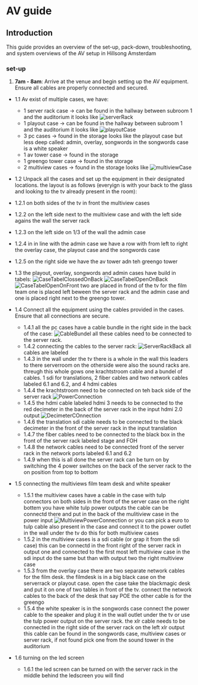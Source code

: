# AV guide

## Introduction 

This guide provides an overview of the set-up, pack-down, troubleshooting, and system overviews of the AV setup in Hillsong Amsterdam 


### set-up
1. **7am - 8am**: Arrive at the venue and begin setting up the AV equipment. Ensure all cables are properly connected and secured.

* 1.1 Av exist of multiple cases, we have:

    * 1 server rack case -> can be found in the hallway between subroom 1 and the auditorium it looks like ![serverRack](/av_guide_images/ServerReckFrontClosed.jpeg)
    * 1 playout case -> can be found in the hallway between subroom 1 and the auditorium it looks like ![playoutCase](/av_guide_images/Playout.jpeg)
    * 3 pc cases -> found in the storage looks like the playout case but less deep called: admin, overlay, songwords in the songwords case is a white speaker
    * 1 av tower case -> found in the storage
    * 1 greengo tower case -> found in the storage
    * 2 multiview cases -> found in the storage looks like ![multiviewCase](/av_guide_images/MultiViewsSetup.jpeg)
* 1.2 Unpack all the cases and set up the equipment in their designated locations. the layout is as follows (everyign is with your back to the glass and looking to the tv already present in the room): 
* 1.2.1 on both sides of the tv in front the multiview cases
* 1.2.2 on the left side next to the multiview case and with the left side agains the wall the server rack
* 1.2.3 on the left side on 1/3 of the wall the admin case
* 1.2.4 in in line with the admin case we have a row with from left to right the overlay case, the playout case and the songwords case
* 1.2.5 on the right side we have the av tower adn teh greengo tower

* 1.3 the playout, overlay, songwords and admin cases have build in tabels:
![CaseTabelClossedOnBack](/av_guide_images/TableClosedLegs.jpeg)
![CaseTabelOpenOnBack](/av_guide_images/TableOpenLegsDownSide.jpeg)
![CaseTabelOpenOnFront](/av_guide_images/TableOpenLegsUpSide.jpeg)
two are placed in frond of the tv for the film team one is placed left beween the server rack and the admin case and one is placed right next to the greengo tower.

* 1.4 Connect all the equipment using the cables provided in the cases. Ensure that all connections are secure.
  * 1.4.1 all the pc cases have a cable bundle in the right side in the back of the case: ![CableBundel](/av_guide_images/AvPlayoutBack.jpeg) all these cables need to be connected to the server rack.
  * 1.4.2 connecting the cables to the server rack: ![ServerRackBack](/av_guide_images/ServerRackStationsConnections.jpeg) all cables are labeled
  * 1.4.3 in the wall under the tv there is a whole in the wall this leaders to there serverroom on the otherside were also the sound racks are. threugh this whole gows one krachtstroom cable and a bundel of cables. 1 sdi for translations, 2 fiber cables and two network cables labeled 6.1 and 6.2, and 4 hdmi cables 
  * 1.4.4 the krachtstroom need to be connected on teh back side of the server rack ![PowerConnection](/av_guide_images/ServerReckBackOpen.jpeg)
  * 1.4.5 the hdmi cable labeled hdmi 3 needs to be connected to the red decimeter in the back of the server rack in the input hdmi 2.0 output ![DecimeterCOnnection](/av_guide_images/AvDecimeterConnection.jpeg)
  * 1.4.6 the translation sdi cable needs to be connected to the black decimeter in the front of the server rack in the input translation 
  * 1.4.7 the fiber cables need to be connected to the black box in the front of the server rack labeled stage and FOH
  * 1.4.8 the network cables need to be connected front of the server rack in the network ports labeled 6.1 and 6.2
  * 1.4.9 when this is all done the server rack can be turn on by switching the 4 power switches on the back of the server rack to the on position from top to bottom

* 1.5 connecting the multiviews film team desk and white speaker
  * 1.5.1 the multiview cases have a cable in the case with tulp connectors on both sides in the front of the server case on the right bottem you have white tulp power outputs the cable can be connectd there and put in the back of the mulitiview case in the power input ![MultiviewPowerConnection](/av_guide_images/Av_MultiviewConnetion.jpeg)
  or you can pick a euro to tulp cable also present in the case and connect it to the power outlet in the wall under the tv do this for both multiview cases
  * 1.5.2 in the multiview cases is a sdi cable (or grap it from the sdi case) this can be connectd in the front right of the server rack in output one and connected to the first most left multiview case in the sdi input do the same but than with output two the right multiview case
  * 1.5.3 from the overlay case there are two separate network cables for the film desk. the filmdesk is in a big black case on the serverrack or playout case. open the case take the blackmagic desk and put it on one of two tables in front of the tv. connect the network cables to the back of the desk that say POE the other cable is for the greengo
  * 1.5.4 the white speaker is in the songwords case connect the power cable to the speaker and plug it in the wall outlet under the tv or use the tulp power output on the server rack. the xlr cable needs to be connected in the right side of the server rack on the left xlr output this cable can be found in the songwords case, multiview cases or server rack, if not found pick one from the sound tower in the auditorium

* 1.6 turning on the led screen
  * 1.6.1 the led screen can be turned on with the server rack in the middle behind the ledscreen you will find 